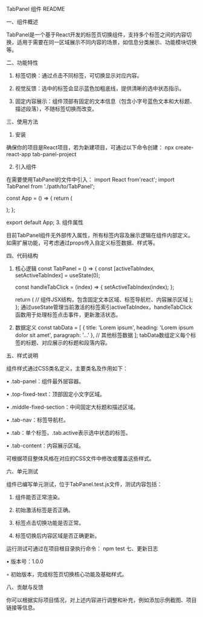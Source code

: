 TabPanel 组件 README

一、组件概述

TabPanel是一个基于React开发的标签页切换组件，支持多个标签之间的内容切换，适用于需要在同一区域展示不同内容的场景，如信息分类展示、功能模块切换等。

二、功能特性

1. 标签切换：通过点击不同标签，可切换显示对应内容。

2. 视觉反馈：选中的标签会显示蓝色加粗底线，提供清晰的选中状态指示。

3. 固定内容展示：组件顶部有固定的文本信息（包含小字号蓝色文本和大标题、描述段落），不随标签切换而改变。

三、使用方法

1. 安装

确保你的项目是React项目，若为新建项目，可通过以下命令创建：
npx create-react-app tab-panel-project

2. 引入组件

在需要使用TabPanel的文件中引入：
import React from'react';
import TabPanel from './path/to/TabPanel';

const App = () => {
    return (
        <div>
            <TabPanel />
        </div>
    );
};

export default App;
3. 组件属性

目前TabPanel组件无外部传入属性，所有标签内容及展示逻辑在组件内部定义。如需扩展功能，可考虑通过props传入自定义标签数据、样式等。

四、代码结构

1. 核心逻辑
const TabPanel = () => {
    const [activeTabIndex, setActiveTabIndex] = useState(0);

    const handleTabClick = (index) => {
        setActiveTabIndex(index);
    };

    return (
        // 组件JSX结构，包含固定文本区域、标签导航栏、内容展示区域
    );
};
通过useState管理当前激活的标签索引activeTabIndex，handleTabClick函数用于处理标签点击事件，更新激活状态。

2. 数据定义
const tabData = [
    {
        title: 'Lorem ipsum',
        heading: 'Lorem ipsum dolor sit amet',
        paragraph: '...'
    },
    // 其他标签数据
];
tabData数组定义每个标签的标题、对应展示的标题和段落内容。

五、样式说明

组件样式通过CSS类名定义，主要类名及作用如下：

• .tab-panel：组件最外层容器。

• .top-fixed-text：顶部固定小文字区域。

• .middle-fixed-section：中间固定大标题和描述区域。

• .tab-nav：标签导航栏。

• .tab：单个标签，.tab.active表示选中状态的标签。

• .tab-content：内容展示区域。

可根据项目整体风格在对应的CSS文件中修改或覆盖这些样式。

六、单元测试

组件已编写单元测试，位于TabPanel.test.js文件，测试内容包括：

1. 组件能否正常渲染。

2. 初始激活标签是否正确。

3. 标签点击切换功能是否正常。

4. 标签切换后内容区域是否正确更新。

运行测试可通过在项目根目录执行命令：
npm test
七、更新日志

• 版本号：1.0.0

◦ 初始版本，完成标签页切换核心功能及基础样式。

八、贡献与反馈

你可以根据实际项目情况，对上述内容进行调整和补充，例如添加示例截图、项目链接等信息。